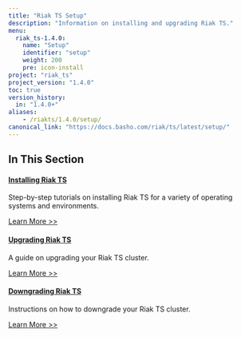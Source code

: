 ```yaml
---
title: "Riak TS Setup"
description: "Information on installing and upgrading Riak TS."
menu:
  riak_ts-1.4.0:
    name: "Setup"
    identifier: "setup"
    weight: 200
    pre: icon-install
project: "riak_ts"
project_version: "1.4.0"
toc: true
version_history:
  in: "1.4.0+"
aliases:
    - /riakts/1.4.0/setup/
canonical_link: "https://docs.basho.com/riak/ts/latest/setup/"
---
```


[install]: /riak/ts/1.4.0/setup/installing
[upgrade]: /riak/ts/1.4.0/setup/upgrading
[downgrade]: /riak/ts/1.4.0/setup/downgrading

## In This Section

#### [Installing Riak TS][install]

Step-by-step tutorials on installing Riak TS for a variety of operating systems and environments.

[Learn More >>][install]

#### [Upgrading Riak TS][upgrade]

A guide on upgrading your Riak TS cluster.

[Learn More >>][upgrade]

#### [Downgrading Riak TS][downgrade]

Instructions on how to downgrade your Riak TS cluster.

[Learn More >>][downgrade]
